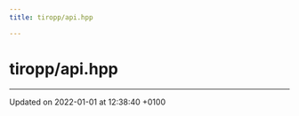 ```yaml
---
title: tiropp/api.hpp

---
```


# tiropp/api.hpp








-------------------------------

Updated on 2022-01-01 at 12:38:40 +0100
